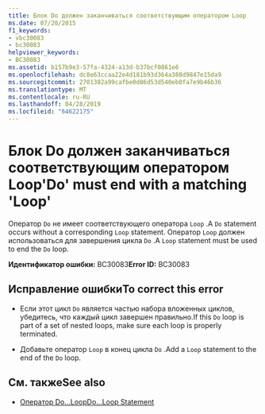 ```yaml
---
title: Блок Do должен заканчиваться соответствующим оператором Loop
ms.date: 07/20/2015
f1_keywords:
- vbc30083
- bc30083
helpviewer_keywords:
- BC30083
ms.assetid: b157b9e3-57fa-4324-a13d-b37bcf0861e6
ms.openlocfilehash: dc8e63ccaa22e4d181b93d364a388d9847e15da9
ms.sourcegitcommit: 2701302a99cafbe0d86d53d540eb0fa7e9b46b36
ms.translationtype: MT
ms.contentlocale: ru-RU
ms.lasthandoff: 04/28/2019
ms.locfileid: "64622175"
---
```

# <a name="do-must-end-with-a-matching-loop"></a><span data-ttu-id="5672f-102">Блок Do должен заканчиваться соответствующим оператором Loop</span><span class="sxs-lookup"><span data-stu-id="5672f-102">'Do' must end with a matching 'Loop'</span></span>
<span data-ttu-id="5672f-103">Оператор `Do` не имеет соответствующего оператора `Loop` .</span><span class="sxs-lookup"><span data-stu-id="5672f-103">A `Do` statement occurs without a corresponding `Loop` statement.</span></span> <span data-ttu-id="5672f-104">Оператор `Loop` должен использоваться для завершения цикла `Do` .</span><span class="sxs-lookup"><span data-stu-id="5672f-104">A `Loop` statement must be used to end the `Do` loop.</span></span>  
  
 <span data-ttu-id="5672f-105">**Идентификатор ошибки:** BC30083</span><span class="sxs-lookup"><span data-stu-id="5672f-105">**Error ID:** BC30083</span></span>  
  
## <a name="to-correct-this-error"></a><span data-ttu-id="5672f-106">Исправление ошибки</span><span class="sxs-lookup"><span data-stu-id="5672f-106">To correct this error</span></span>  
  
- <span data-ttu-id="5672f-107">Если этот цикл `Do` является частью набора вложенных циклов, убедитесь, что каждый цикл завершен правильно.</span><span class="sxs-lookup"><span data-stu-id="5672f-107">If this `Do` loop is part of a set of nested loops, make sure each loop is properly terminated.</span></span>  
  
- <span data-ttu-id="5672f-108">Добавьте оператор `Loop` в конец цикла `Do` .</span><span class="sxs-lookup"><span data-stu-id="5672f-108">Add a `Loop` statement to the end of the `Do` loop.</span></span>  
  
## <a name="see-also"></a><span data-ttu-id="5672f-109">См. также</span><span class="sxs-lookup"><span data-stu-id="5672f-109">See also</span></span>

- [<span data-ttu-id="5672f-110">Оператор Do...Loop</span><span class="sxs-lookup"><span data-stu-id="5672f-110">Do...Loop Statement</span></span>](../../visual-basic/language-reference/statements/do-loop-statement.md)
